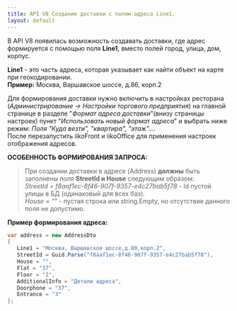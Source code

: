 ```yaml
---
title: API V8 Создание доставки с полем адреса Line1.
layout: default
---
```


В API V8 появилась возможность создавать доставки, где адрес формируется с помощью поля **Line1**, вместо полей город, улица, дом, корпус.<br>

**Line1** - это часть адреса, которая указывает как найти объект на карте при геокодировании.<br>
**Пример:** Москва, Варшавское шоссе, д.86, корп.2

Для формирования доставки нужно включить в настройках ресторана 
(*Администрирование -> Настройки торгового предприятия*) на главной странице в разделе "*Формат адреса доставки*"(внизу страницы настроек) 
пункт "*Использовать новый формат адреса*" и выбрать ниже режим: *Поля "Куда везти", "квартира", "этаж"....*<br>
После перезапустить iikoFront и iikoOffice для применения настроек отображения адресов.

**ОСОБЕННОСТЬ ФОРМИРОВАНИЯ ЗАПРОСА:**<br>
>При создании доставки в адресе (Address) **должны** быть заполнены поля **StreetId и House** следующим образом:<br>
*StreetId = f8aaf1ec-8f46-907f-9357-e4c27bab5f78* - Id пустой улицы в БД (одинаковый для всех баз).<br>
*House = ""* - пустая строка или string.Empty, но отсутствие данного поля не допустимо.<br>

**Пример формирования адреса:**<br>
```cs
var address = new AddressDto
{
   Line1 = "Москва, Варшавское шоссе,д.80,корп.2",
   StreetId = Guid.Parse("f8aaf1ec-8f46-907f-9357-e4c27bab5f78"),
   House = "",
   Flat = "37",
   Floor = "2",
   AdditionalInfo = "Детали адреса",
   Doorphone = "37",
   Entrance = "3"
};
```